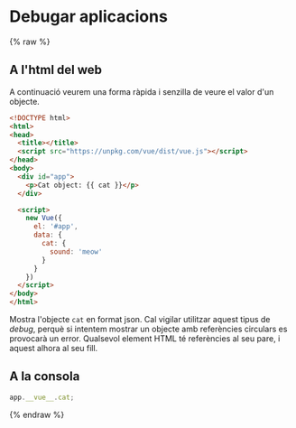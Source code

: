 Debugar aplicacions
================

{% raw %}

A l'html del web
----------------

A continuació veurem una forma ràpida i senzilla de veure el valor d'un objecte.

```html
<!DOCTYPE html>
<html>
<head>
  <title></title>
  <script src="https://unpkg.com/vue/dist/vue.js"></script>
</head>
<body>
  <div id="app">
    <p>Cat object: {{ cat }}</p>
  </div>

  <script>
    new Vue({
      el: '#app',
      data: {
        cat: {
          sound: 'meow'
        }
      }
    })
  </script>
</body>
</html>
```

Mostra l'objecte `cat` en format json. Cal vigilar utilitzar aquest tipus de _debug_, perquè si intentem mostrar un objecte amb referències circulars es provocarà un error. Qualsevol element HTML té referències al seu pare, i aquest alhora al seu fill.

A la consola
------------
```JavaScript
app.__vue__.cat;
```

{% endraw %}